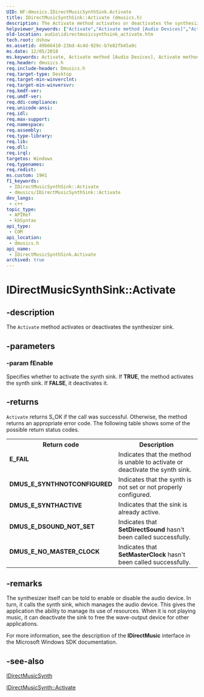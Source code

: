 ```yaml
---
UID: NF:dmusics.IDirectMusicSynthSink.Activate
title: IDirectMusicSynthSink::Activate (dmusics.h)
description: The Activate method activates or deactivates the synthesizer sink.
helpviewer_keywords: ["Activate","Activate method [Audio Devices]","Activate method [Audio Devices]","IDirectMusicSynthSink interface","IDirectMusicSynthSink interface [Audio Devices]","Activate method","IDirectMusicSynthSink.Activate","IDirectMusicSynthSink::Activate","audio.idirectmusicsynthsink_activate","audmp-routines_8a2d5dd7-92f1-4341-a5f3-68fd1215fc06.xml","dmusics/IDirectMusicSynthSink::Activate"]
old-location: audio\idirectmusicsynthsink_activate.htm
tech.root: dshow
ms.assetid: 49b66410-23bd-4c4d-929c-b7e82fb45a9c
ms.date: 12/05/2018
ms.keywords: Activate, Activate method [Audio Devices], Activate method [Audio Devices],IDirectMusicSynthSink interface, IDirectMusicSynthSink interface [Audio Devices],Activate method, IDirectMusicSynthSink.Activate, IDirectMusicSynthSink::Activate, audio.idirectmusicsynthsink_activate, audmp-routines_8a2d5dd7-92f1-4341-a5f3-68fd1215fc06.xml, dmusics/IDirectMusicSynthSink::Activate
req.header: dmusics.h
req.include-header: Dmusics.h
req.target-type: Desktop
req.target-min-winverclnt: 
req.target-min-winversvr: 
req.kmdf-ver: 
req.umdf-ver: 
req.ddi-compliance: 
req.unicode-ansi: 
req.idl: 
req.max-support: 
req.namespace: 
req.assembly: 
req.type-library: 
req.lib: 
req.dll: 
req.irql: 
targetos: Windows
req.typenames: 
req.redist: 
ms.custom: 19H1
f1_keywords:
 - IDirectMusicSynthSink::Activate
 - dmusics/IDirectMusicSynthSink::Activate
dev_langs:
 - c++
topic_type:
 - APIRef
 - kbSyntax
api_type:
 - COM
api_location:
 - dmusics.h
api_name:
 - IDirectMusicSynthSink.Activate
archived: true
---
```


# IDirectMusicSynthSink::Activate


## -description

The <code>Activate</code> method activates or deactivates the synthesizer sink.

## -parameters

### -param fEnable

Specifies whether to activate the synth sink. If <b>TRUE</b>, the method activates the synth sink. If <b>FALSE</b>, it deactivates it.

## -returns

<code>Activate</code> returns S_OK if the call was successful. Otherwise, the method returns an appropriate error code. The following table shows some of the possible return status codes.

<table>
<tr>
<th>Return code</th>
<th>Description</th>
</tr>
<tr>
<td width="40%">
<dl>
<dt><b>E_FAIL</b></dt>
</dl>
</td>
<td width="60%">
Indicates that the method is unable to activate or deactivate the synth sink.

</td>
</tr>
<tr>
<td width="40%">
<dl>
<dt><b>DMUS_E_SYNTHNOTCONFIGURED</b></dt>
</dl>
</td>
<td width="60%">
Indicates that the synth is not set or not properly configured.

</td>
</tr>
<tr>
<td width="40%">
<dl>
<dt><b>DMUS_E_SYNTHACTIVE</b></dt>
</dl>
</td>
<td width="60%">
Indicates that the sink is already active.

</td>
</tr>
<tr>
<td width="40%">
<dl>
<dt><b>DMUS_E_DSOUND_NOT_SET</b></dt>
</dl>
</td>
<td width="60%">
Indicates that <b>SetDirectSound</b> hasn't been called successfully.

</td>
</tr>
<tr>
<td width="40%">
<dl>
<dt><b>DMUS_E_NO_MASTER_CLOCK</b></dt>
</dl>
</td>
<td width="60%">
Indicates that <b>SetMasterClock</b> hasn't been called successfully.

</td>
</tr>
</table>

## -remarks

The synthesizer itself can be told to enable or disable the audio device. In turn, it calls the synth sink, which manages the audio device. This gives the application the ability to manage its use of resources. When it is not playing music, it can deactivate the sink to free the wave-output device for other applications.

For more information, see the description of the <b>IDirectMusic</b> interface in the Microsoft Windows SDK documentation.

## -see-also

<a href="/windows/desktop/api/dmusics/nn-dmusics-idirectmusicsynth">IDirectMusicSynth</a>



<a href="/windows/desktop/api/dmusics/nf-dmusics-idirectmusicsynth-activate">IDirectMusicSynth::Activate</a>